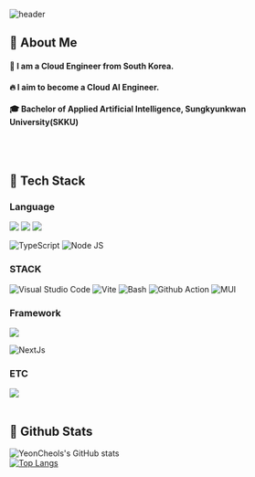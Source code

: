 <div>
  
  <!--Header-->
  ![header](https://capsule-render.vercel.app/api?type=waving&color=gradient&height=300&section=header&text=👋%20연철's%20깃허브)
  
</div>

<div>
  <!--Body-->
  
  ## 👀 About Me
  #### :raising_hand: I am a Cloud Engineer from South Korea.<br/>
  #### :fire: I aim to become a Cloud AI Engineer.<br/>
  #### :mortar_board: Bachelor of Applied Artificial Intelligence, Sungkyunkwan University(SKKU)
  <br/>
  <br/>
  
  ## 🧱 Tech Stack
  ### Language
  <img src="https://img.shields.io/badge/JavaScript-F7DF1E?style=flat-square&logo=JavaScript&logoColor=white"/>
  <img src="https://img.shields.io/badge/HTML5-E34F26?style=flat-square&logo=HTML5&logoColor=white"/>
  <img src="https://img.shields.io/badge/CSS3-1572B6?style=flat-square&logo=CSS3&logoColor=white"/>
  
  ![TypeScript](https://img.shields.io/badge/typescript-3178C6?style=for-the-badge&logo=Typescript&logoColor=white)
  ![Node JS](https://img.shields.io/badge/node.js-339933?style=for-the-badge&logo=Node.js&logoColor=whit)
  <br/>
  
  ### STACK
  ![Visual Studio Code](https://img.shields.io/badge/Visual_Studio_Code-0078d7?style=for-the-badge&logo=visual-studio-code&logoColor=white)
  ![Vite](https://img.shields.io/badge/Vite-646CFF?style=for-the-badge&logo=Vite&logoColor=white)
  ![Bash](https://img.shields.io/badge/BASH-F15A24?style=for-the-badge&logo=Zsh&logoColor=white)
  ![Github Action](https://img.shields.io/badge/github%20actions-%232671E5.svg?style=for-the-badge&logo=githubactions&logoColor=white)
  ![MUI](https://img.shields.io/badge/MUI-%230081CB.svg?style=for-the-badge&logo=mui&logoColor=white)
  <br/>
  
  ### Framework
  <img src="https://img.shields.io/badge/React-61DAFB?style=flat-square&logo=React&logoColor=white&Color=white"/>
  
  ![NextJs](https://img.shields.io/badge/next.js-000000?style=for-the-badge&logo=Next.js&logoColor=white)
  <br/>
  
  ### ETC
  <!--Slack-->
  <img src="https://img.shields.io/badge/Slack-4A154B?style=flat-square&logo=Slack&logoColor=white"/>
  <br/>
  <br/>
  
  ## 🤔 Github Stats
  ![YeonCheols's GitHub stats](https://github-readme-stats.vercel.app/api?username=YeonCheols&theme=merko&count_private=true)
  <br/>
  [![Top Langs](https://github-readme-stats.vercel.app/api/top-langs/?username=YeonCheols&theme=merko)](https://github.com/YeonCheols/github-readme-stats)
  
</div>

